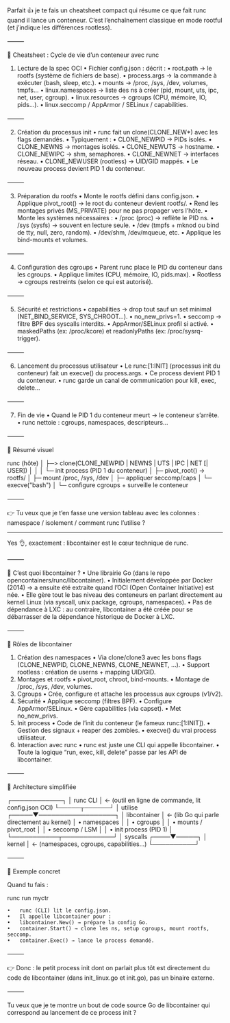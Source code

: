 Parfait 👍 je te fais un cheatsheet compact qui résume ce que fait runc quand il lance un conteneur. C’est l’enchaînement classique en mode rootful (et j’indique les différences rootless).

⸻

📝 Cheatsheet : Cycle de vie d’un conteneur avec runc

1. Lecture de la spec OCI
   •	Fichier config.json : décrit :
   •	root.path → le rootfs (système de fichiers de base).
   •	process.args → la commande à exécuter (bash, sleep, etc.).
   •	mounts → /proc, /sys, /dev, volumes, tmpfs…
   •	linux.namespaces → liste des ns à créer (pid, mount, uts, ipc, net, user, cgroup).
   •	linux.resources → cgroups (CPU, mémoire, IO, pids…).
   •	linux.seccomp / AppArmor / SELinux / capabilities.

⸻

2. Création du processus init
   •	runc fait un clone(CLONE_NEW*) avec les flags demandés.
   •	Typiquement :
   •	CLONE_NEWPID → PIDs isolés.
   •	CLONE_NEWNS → montages isolés.
   •	CLONE_NEWUTS → hostname.
   •	CLONE_NEWIPC → shm, semaphores.
   •	CLONE_NEWNET → interfaces réseau.
   •	CLONE_NEWUSER (rootless) → UID/GID mappés.
   •	Le nouveau process devient PID 1 du conteneur.

⸻

3. Préparation du rootfs
   •	Monte le rootfs défini dans config.json.
   •	Applique pivot_root() → le root du conteneur devient rootfs/.
   •	Rend les montages privés (MS_PRIVATE) pour ne pas propager vers l’hôte.
   •	Monte les systèmes nécessaires :
   •	/proc (proc) → reflète le PID ns.
   •	/sys (sysfs) → souvent en lecture seule.
   •	/dev (tmpfs + mknod ou bind de tty, null, zero, random).
   •	/dev/shm, /dev/mqueue, etc.
   •	Applique les bind-mounts et volumes.

⸻

4. Configuration des cgroups
   •	Parent runc place le PID du conteneur dans les cgroups.
   •	Applique limites (CPU, mémoire, IO, pids.max).
   •	Rootless → cgroups restreints (selon ce qui est autorisé).

⸻

5. Sécurité et restrictions
   •	capabilities → drop tout sauf un set minimal (NET_BIND_SERVICE, SYS_CHROOT…).
   •	no_new_privs=1.
   •	seccomp → filtre BPF des syscalls interdits.
   •	AppArmor/SELinux profil si activé.
   •	maskedPaths (ex: /proc/kcore) et readonlyPaths (ex: /proc/sysrq-trigger).

⸻

6. Lancement du processus utilisateur
   •	Le runc:[1:INIT] (processus init du conteneur) fait un execve() du process.args.
   •	Ce process devient PID 1 du conteneur.
   •	runc garde un canal de communication pour kill, exec, delete…

⸻

7. Fin de vie
   •	Quand le PID 1 du conteneur meurt → le conteneur s’arrête.
   •	runc nettoie : cgroups, namespaces, descripteurs…

⸻

🧩 Résumé visuel

runc (hôte)
│
├─> clone(CLONE_NEWPID | NEWNS | UTS | IPC | NET [| USER])
│       │
│       └─ init process (PID 1 du conteneur)
│             ├─ pivot_root() -> rootfs/
│             ├─ mount /proc, /sys, /dev
│             ├─ appliquer seccomp/caps
│             └─ execve("bash")
│
└─ configure cgroups + surveille le conteneur


⸻

👉 Tu veux que je t’en fasse une version tableau avec les colonnes : namespace / isolement / comment runc l’utilise ?

----

Yes 👌, exactement : libcontainer est le cœur technique de runc.

⸻

🔹 C’est quoi libcontainer ?
•	Une librairie Go (dans le repo opencontainers/runc/libcontainer).
•	Initialement développée par Docker (2014) → a ensuite été extraite quand l’OCI (Open Container Initiative) est née.
•	Elle gère tout le bas niveau des conteneurs en parlant directement au kernel Linux (via syscall, unix package, cgroups, namespaces).
•	Pas de dépendance à LXC : au contraire, libcontainer a été créée pour se débarrasser de la dépendance historique de Docker à LXC.

⸻

🔹 Rôles de libcontainer
1.	Création des namespaces
•	Via clone/clone3 avec les bons flags (CLONE_NEWPID, CLONE_NEWNS, CLONE_NEWNET, …).
•	Support rootless : création de userns + mapping UID/GID.
2.	Montages et rootfs
•	pivot_root, chroot, bind-mounts.
•	Montage de /proc, /sys, /dev, volumes.
3.	Cgroups
•	Crée, configure et attache les processus aux cgroups (v1/v2).
4.	Sécurité
•	Applique seccomp (filtres BPF).
•	Configure AppArmor/SELinux.
•	Gère capabilities (via capset).
•	Met no_new_privs.
5.	Init process
•	Code de l’init du conteneur (le fameux runc:[1:INIT]).
•	Gestion des signaux + reaper des zombies.
•	execve() du vrai process utilisateur.
6.	Interaction avec runc
•	runc est juste une CLI qui appelle libcontainer.
•	Toute la logique “run, exec, kill, delete” passe par les API de libcontainer.

⸻

🔹 Architecture simplifiée

┌────────────┐
│  runc CLI  │  ← (outil en ligne de commande, lit config.json OCI)
└─────┬──────┘
│ utilise
┌─────▼──────────────────┐
│      libcontainer       │  ← (lib Go qui parle directement au kernel)
│  • namespaces           │
│  • cgroups              │
│  • mounts / pivot_root  │
│  • seccomp / LSM        │
│  • init process (PID 1) │
└───────────┬────────────┘
│ syscalls
┌────▼─────┐
│  kernel  │  ← (namespaces, cgroups, capabilities…)
└──────────┘


⸻

🔹 Exemple concret

Quand tu fais :

runc run myctr

	•	runc (CLI) lit le config.json.
	•	Il appelle libcontainer pour :
	•	libcontainer.New() → prépare la config Go.
	•	container.Start() → clone les ns, setup cgroups, mount rootfs, seccomp.
	•	container.Exec() → lance le process demandé.

⸻

👉 Donc : le petit process init dont on parlait plus tôt est directement du code de libcontainer (dans init_linux.go et init.go), pas un binaire externe.

⸻

Tu veux que je te montre un bout de code source Go de libcontainer qui correspond au lancement de ce process init ?